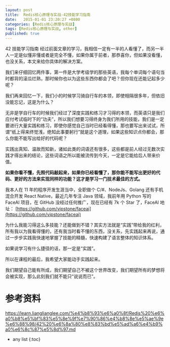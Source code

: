 ```yaml
---
layout: post
title:  Redis核心原理与实战-42技能学习指南
date:   2015-01-01 23:20:27 +0800
categories: [Redis核心原理与实战]
tags: [Redis核心原理与实战, other]
published: true
---
```




42 技能学习指南
经过前面文章的学习，我相信一定有一半的人看懂了，而另一半人一定是似懂非懂或者是完全不懂，如果你属于前者，那恭喜你，但如果没看懂，也没关系，本文来给你具体的解决方案。

我们来仔细回忆两件事，第一件是大学考级学的那些英语，我每个单词每个语句当时都背的滚瓜烂熟，那时候你也以为这些东西你都会了吧？但你现在还能记起多少呢？

我们再来回忆一下，我们小的时候学习骑自行车的本领，即使相隔很多年，但依旧没能忘记，这是为什么？

无非是学自行车的时候我们经过了深度实践和练习才习得的本领，而英语只是我们应付考试临时下的“功夫”，所以我们想要习得终身为我们所用的技能，我们是一定要进行大量实践和练习，即使你感觉自己当时已经看得懂，那也要写出来试试，所谓“纸上得来终觉浅，绝知此事要躬行”就是这个道理，如果这些知识点你都会，那么你能不能写出给好的代码呢？

实践出真知、温故而知新，诸如此类的词语还有很多，这些都是前人经过无数次实践才得出来的结论，这些词语之所以能被流传到今天，一定是它能给后人带来价值。

**如果你看不懂，先照代码敲起来，如果你已经看懂了，那你能不能写出更好的代码、更好的方法来实现同样的功能？这才是学习一门技术最佳的方式。**

我本人在 11 年的程序开发生涯当中，全职做个 C/#、NodeJs、Golang 还有手机混合开发 React Native，最近几年专注 Java 领域，我前年用 Python 写的 FaceAI 项目，在 GitHub 没经过任何推广，现在已经有 7k 个 Star 了，FaceAI 地址：
[https://github.com/vipstone/faceai](https://github.com/vipstone/faceai)

为什么我能习得这么多技能？还能做到不错？其实方法就是“实践”带给我的红利，所有我以为我看得懂的，还有我当时看不懂的东西，没关系，先实践起来再说，通过一步步实践我快速地掌握了技能的精髓，快速构建了语言整体的知识体系。

如果说学习有什么捷径的话，那一定是“实践”。

所以在课程的最后，我希望大家能动手实践起来。

我们期望自己能有所成，我们期望自己不被这个世界改变，我们期望所有的梦想将会被实现，那么此刻我们就不能只“说说而已”。




# 参考资料

https://learn.lianglianglee.com/%e4%b8%93%e6%a0%8f/Redis%20%e6%a0%b8%e5%bf%83%e5%8e%9f%e7%90%86%e4%b8%8e%e5%ae%9e%e6%88%98/42%20%e6%8a%80%e8%83%bd%e5%ad%a6%e4%b9%a0%e6%8c%87%e5%8d%97.md

* any list
{:toc}
